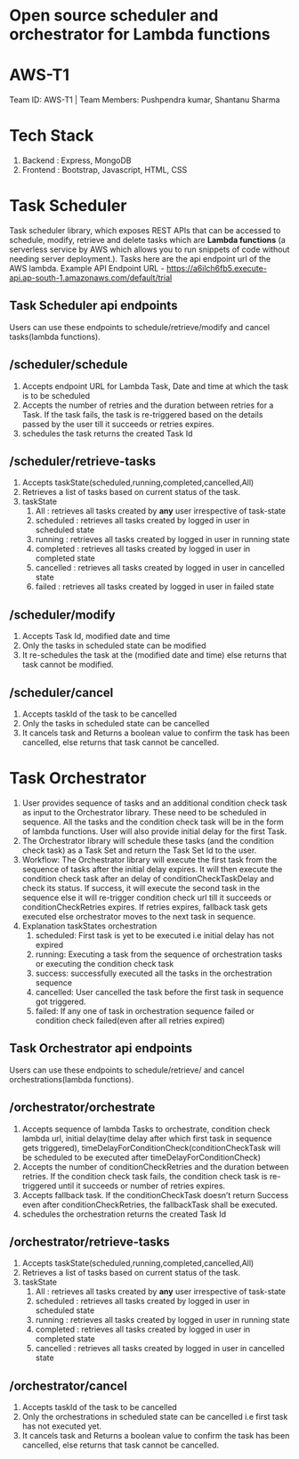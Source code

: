 # Open source scheduler and orchestrator for Lambda functions

# AWS-T1
Team ID: AWS-T1 | Team Members: Pushpendra kumar, Shantanu Sharma

# Tech Stack
1.  Backend  : Express, MongoDB
2.  Frontend : Bootstrap, Javascript, HTML, CSS

# Task Scheduler
Task scheduler library, which exposes REST APIs that can be accessed to schedule, modify, retrieve and delete tasks which are **Lambda functions** (a serverless service by AWS which allows you to run snippets of code without needing server deployment.). Tasks here are the api endpoint url of the AWS lambda. Example API Endpoint URL - https://a6ilch6fb5.execute-api.ap-south-1.amazonaws.com/default/trial

## Task Scheduler api endpoints
Users can use these endpoints to schedule/retrieve/modify and cancel tasks(lambda functions).

## /scheduler/schedule
1. Accepts endpoint URL for Lambda Task, Date and time at which the task is to be scheduled
2. Accepts the number of retries and the duration between retries for a Task. If the    task fails, the task is re-triggered based on the details passed by the user till it succeeds or retries expires.
3. schedules the task returns the created Task Id

## /scheduler/retrieve-tasks
1.  Accepts taskState(scheduled,running,completed,cancelled,All)
2.  Retrieves a list of tasks based on current status of the task.
3.  taskState
    1.  All        : retrieves all tasks created by **any** user irrespective of task-state
    2.  scheduled  : retrieves all tasks created by logged in user in scheduled state
    3.  running    : retrieves all tasks created by logged in user in running state
    4.  completed  : retrieves all tasks created by logged in user in completed state
    5.  cancelled  : retrieves all tasks created by logged in user in cancelled state
    6.  failed     : retrieves all tasks created by logged in user in failed state

## /scheduler/modify
1.  Accepts Task Id, modified date and time 
2.  Only the tasks in scheduled state can be modified 
2.  It re-schedules the task at the (modified date and time) else returns that task cannot be modified.

## /scheduler/cancel
1.  Accepts taskId of the task to be cancelled
2.  Only the tasks in scheduled state can be cancelled
2.  It cancels task and Returns a boolean value to confirm the task has been cancelled, else returns that task cannot be cancelled.

# Task Orchestrator
1.  User provides sequence of tasks and an additional condition check task as input to the Orchestrator library. These need to be scheduled in sequence. All the tasks and the condition check task will be in the form of lambda functions. User will also provide initial delay for the first Task.
2.  The Orchestrator library will schedule these tasks (and the condition check task) as a Task Set and return the Task Set Id to the user.
3.  Workflow:
    The Orchestrator library will execute the first task from the sequence of tasks after the initial delay expires. It will then execute the condition check task after an delay of conditionCheckTaskDelay and check its status. If success, it will execute the second task in the sequence else it will re-trigger condition check url till it succeeds or conditionCheckRetries expires. If retries expires, fallback task gets executed else orchestrator moves to the next task in sequence.
4.  Explanation taskStates orchestration
    1. scheduled: First task is yet to be executed i.e initial delay has not expired
    2. running: Executing a task from the sequence of orchestration tasks or executing the condition check task 
    3. success: successfully executed all the tasks in the orchestration sequence
    4. cancelled: User cancelled the task before the first task in sequence got triggered.  
    5. failed: If any one of task in orchestration sequence failed or condition check failed(even after all retries expired)

## Task Orchestrator api endpoints
Users can use these endpoints to schedule/retrieve/ and cancel orchestrations(lambda functions).

## /orchestrator/orchestrate
1. Accepts sequence of lambda Tasks to orchestrate, condition check lambda url, initial delay(time delay after which first task in sequence gets triggered), timeDelayForConditionCheck(conditionCheckTask will be scheduled to be executed after timeDelayForConditionCheck)
2. Accepts the number of conditionCheckRetries and the duration between retries. If the  condition check task fails, the condition check task is re-triggered until it succeeds or number of retries expires. 
3. Accepts fallback task. If the conditionCheckTask doesn’t return Success even after conditionCheckRetries, the fallbackTask shall be executed.
4. schedules the orchestration returns the created Task Id

## /orchestrator/retrieve-tasks
1.  Accepts taskState(scheduled,running,completed,cancelled,All)
2.  Retrieves a list of tasks based on current status of the task. 
3.  taskState
    1.  All        : retrieves all tasks created by **any** user irrespective of task-state
    2.  scheduled  : retrieves all tasks created by logged in user in scheduled state
    3.  running    : retrieves all tasks created by logged in user in running state
    4.  completed    : retrieves all tasks created by logged in user in completed state
    5.  cancelled  : retrieves all tasks created by logged in user in cancelled state

## /orchestrator/cancel
1.  Accepts taskId of the task to be cancelled
2.  Only the orchestrations in scheduled state can be cancelled i.e first task has not executed yet.
2.  It cancels task and Returns a boolean value to confirm the task has been cancelled, else returns that task cannot be cancelled.

